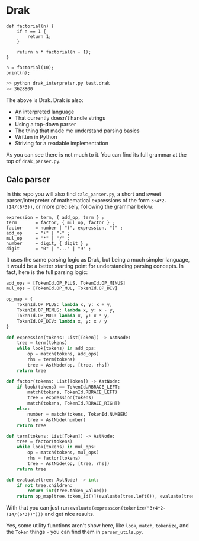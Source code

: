 # Drak

```
def factorial(n) {
    if n == 1 {
        return 1;
    }

    return n * factorial(n - 1);
}

n = factorial(10);
print(n);
```

```sh
>> python drak_interpreter.py test.drak
>> 3628800
```

The above is Drak. Drak is also:
+ An interpreted language
+ That currently doesn't handle strings
+ Using a top-down parser
+ The thing that made me understand parsing basics
+ Written in Python
+ Striving for a readable implementation

As you can see there is not much to it. You can find its full grammar at the top of `drak_parser.py`.

## Calc parser

In this repo you will also find `calc_parser.py`, a short and sweet parser/interpreter of mathematical expressions of the form `3+4*2-(14/(6*3))`, or more precisely, following the grammar below:
```ebnf
expression = term, { add_op, term } ;
term       = factor, { mul_op, factor } ;
factor     = number | "(", expression, ")" ;
add_op     = "+" | "-" ;
mul_op     = "*" | "/" ;
number     = digit, { digit } ;
digit      = "0" | "..." | "9" ;
```

It uses the same parsing logic as Drak, but being a much simpler language, it would be a better starting point for understanding parsing concepts. In fact, here is the full parsing logic:

```py
add_ops = [TokenId.OP_PLUS, TokenId.OP_MINUS]
mul_ops = [TokenId.OP_MUL, TokenId.OP_DIV]

op_map = {
    TokenId.OP_PLUS: lambda x, y: x + y,
    TokenId.OP_MINUS: lambda x, y: x - y,
    TokenId.OP_MUL: lambda x, y: x * y,
    TokenId.OP_DIV: lambda x, y: x / y
}

def expression(tokens: List[Token]) -> AstNode:
    tree = term(tokens)
    while look(tokens) in add_ops:
        op = match(tokens, add_ops)
        rhs = term(tokens)
        tree = AstNode(op, [tree, rhs])
    return tree

def factor(tokens: List[Token]) -> AstNode:
    if look(tokens) == TokenId.RBRACE_LEFT:
        match(tokens, TokenId.RBRACE_LEFT)
        tree = expression(tokens)
        match(tokens, TokenId.RBRACE_RIGHT)
    else:
        number = match(tokens, TokenId.NUMBER)
        tree = AstNode(number)
    return tree

def term(tokens: List[Token]) -> AstNode:
    tree = factor(tokens)
    while look(tokens) in mul_ops:
        op = match(tokens, mul_ops)
        rhs = factor(tokens)
        tree = AstNode(op, [tree, rhs])
    return tree

def evaluate(tree: AstNode) -> int:
    if not tree.children:
        return int(tree.token_value())
    return op_map[tree.token_id()](evaluate(tree.left()), evaluate(tree.right()))

```

With that you can just run `evaluate(expression(tokenize("3+4*2-(14/(6*3))")))` and get nice results.

Yes, some utility functions aren't show here, like `look`, `match`, `tokenize`, and the `Token` things - you can find them in `parser_utils.py`.
